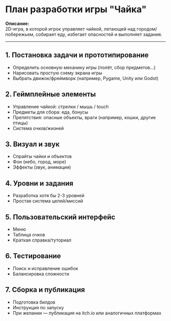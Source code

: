 # План разработки игры "Чайка"

**Описание:**  
2D-игра, в которой игрок управляет чайкой, летающей над городом/побережьем, собирает еду, избегает опасностей и выполняет задания.

---

## 1. Постановка задачи и прототипирование
- Определить основную механику игры (полёт, сбор предметов...)
- Нарисовать простую схему экрана игры
- Выбрать движок/фреймворк (например, Pygame, Unity или Godot)

## 2. Геймплейные элементы
- Управление чайкой: стрелки / мышь / touch
- Предметы для сбора: еда, бонусы
- Препятствия: опасные объекты, враги (например, кошки, другие птицы)
- Система очков/жизней

## 3. Визуал и звук
- Спрайты чайки и объектов
- Фон (небо, город, море)
- Эффекты (звук, анимации)

## 4. Уровни и задания
- Разработка хотя бы 2-3 уровней
- Простая система целей/миссий

## 5. Пользовательский интерфейс
- Меню
- Таблица очков
- Краткая справка/туториал

## 6. Тестирование
- Поиск и исправление ошибок
- Балансировка сложности

## 7. Сборка и публикация
- Подготовка билдов
- Инструкция по запуску
- При желании — публикация на itch.io или аналогичных платформах
